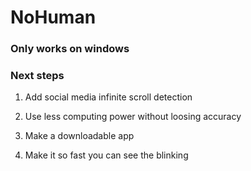 # NoHuman

### Only works on windows

### Next steps

1. Add social media infinite scroll detection

2. Use less computing power without loosing accuracy

3. Make a downloadable app

4. Make it so fast you can see the blinking